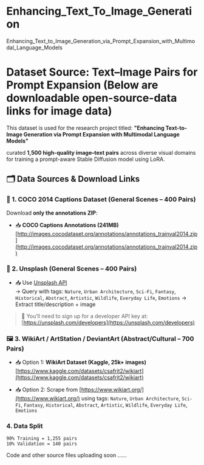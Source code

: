 # Enhancing_Text_To_Image_Generation
Enhancing_Text_to_Image_Generation_via_Prompt_Expansion_with_Multimodal_Language_Models

# Dataset Source: Text–Image Pairs for Prompt Expansion (Below are downloadable open-source-data links for image data)

This dataset is used for the research project titled: **"Enhancing Text-to-Image Generation via Prompt Expansion with Multimodal Language Models"**

curated **1,500 high-quality image–text pairs** across diverse visual domains for training a prompt-aware Stable Diffusion model using LoRA.

## 🗂️ Data Sources & Download Links

### 🐘 1. COCO 2014 Captions Dataset (General Scenes – 400 Pairs)

Download **only the annotations ZIP**:

- 📥 **COCO Captions Annotations (241MB)**  
  [http://images.cocodataset.org/annotations/annotations_trainval2014.zip](http://images.cocodataset.org/annotations/annotations_trainval2014.zip)


### 🌄 2. Unsplash (General Scenes – 400 Pairs)

- 📥 Use [Unsplash API](https://unsplash.com/documentation)  
  → Query with tags: `Nature`,  `Urban Architecture`,
`Sci-Fi`,  `Fantasy`, `Historical`, `Abstract`, `Artistic`, `Wildlife`, `Everyday Life`, `Emotions` 
  → Extract title/description + image

> 🔑 You’ll need to sign up for a developer API key at: [https://unsplash.com/developers](https://unsplash.com/developers)


### 🖼️ 3. WikiArt / ArtStation / DeviantArt (Abstract/Cultural – 700 Pairs)

- 📥 Option 1: **WikiArt Dataset (Kaggle, 25k+ images)**  
  [https://www.kaggle.com/datasets/csafrit2/wikiart](https://www.kaggle.com/datasets/csafrit2/wikiart)

- 📥 Option 2: Scrape from [https://www.wikiart.org/](https://www.wikiart.org/) using tags: `Nature`,  `Urban Architecture`,
`Sci-Fi`,  `Fantasy`, `Historical`, `Abstract`, `Artistic`, `Wildlife`, `Everyday Life`, `Emotions`

### 4. Data Split 
    90% Training = 1,255 pairs
    10% Validation = 140 pairs

Code and other source files uploading soon ......


